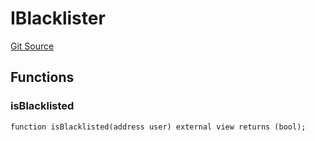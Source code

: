 # IBlacklister
[Git Source](https://github.com/malda-protocol/malda-lending/blob/076616677457911e7c8925ff7d5fe2dec2ca1497/src\interfaces\IBlacklister.sol)


## Functions
### isBlacklisted


```solidity
function isBlacklisted(address user) external view returns (bool);
```

